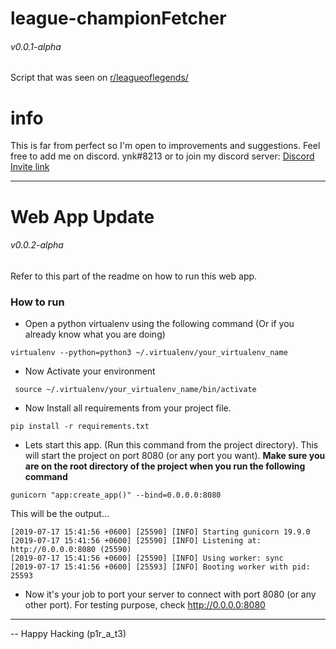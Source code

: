 # league-championFetcher 
###### v0.0.1-alpha
Script that was seen on [r/leagueoflegends/](https://www.reddit.com/r/leagueoflegends/comments/cctwey/i_created_a_program_to_calculate_how_many_times/)

# info
This is far from perfect so I'm open to improvements and suggestions. 
Feel free to add me on discord. ynk#8213 or to join my discord server: [Discord Invite link](https://discordapp.com/invite/gweJvhp)


-------------------------------------------------------------
# Web App Update
###### v0.0.2-alpha
Refer to this part of the readme on how to run this web app.

### How to run
* Open a python virtualenv using the following command (Or if you already know what you are doing)
    
```
virtualenv --python=python3 ~/.virtualenv/your_virtualenv_name
```
* Now Activate your environment
```
 source ~/.virtualenv/your_virtualenv_name/bin/activate
```
* Now Install all requirements from your project file.
```
pip install -r requirements.txt
```
* Lets start this app. (Run this command from the project directory). This will start the project on port 8080 (or any port you want).
<b> Make sure you are on the root directory of the project when you run the following command </b>
```
gunicorn "app:create_app()" --bind=0.0.0.0:8080
```

This will be the output... 
```
[2019-07-17 15:41:56 +0600] [25590] [INFO] Starting gunicorn 19.9.0
[2019-07-17 15:41:56 +0600] [25590] [INFO] Listening at: http://0.0.0.0:8080 (25590)
[2019-07-17 15:41:56 +0600] [25590] [INFO] Using worker: sync
[2019-07-17 15:41:56 +0600] [25593] [INFO] Booting worker with pid: 25593
```
* Now it's your job to port your server to connect with port 8080 (or any other port). For testing purpose,
check http://0.0.0.0:8080

-------------------------------------------------------

-- Happy Hacking (p1r_a_t3)
